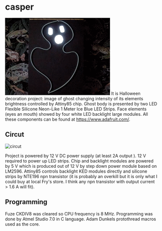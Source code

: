 # casper
![image](./images/ezgif.com-gif-maker.gif)
It is Halloween decoration project: image of ghost changing intensity of its 
elements brightness controlled by Attiny85 chip.  Ghost body is presented by 
two LED Flexible Silicone Neon-Like 1 Meter Ice Blue LED Strips. Face elements 
(eyes an mouth) showed by four white LED backlight large modules. All these
components can be found at https://www.adafruit.com/.

## Circut 
![circut](./sumplemental/casper_crop.png)

Project is powered by 12 V DC power supply (at least 2A output ). 12 V required 
to power up LED strips. Chip and backlight modules are powered by 5 V which is 
produced out of 12 V by step down power module based on LM2596.
Attiny85 controls backlight KED modules directly and silicone strips by 
NTE196 npn transistor (it is probably an overkill but it is only what I could buy
at local Fry's store. I think any npn transistor with output current > 1.6 A 
will fit). 
## Programming

Fuze CKDIV8 was cleared so CPU frequency is 8 MHz. Programming was done by 
Atmel Studio 7.0 in C language. Adam Dunkels protothread macros used as the core.

